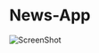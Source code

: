 # News-App
![ScreenShot](https://postimg.cc/image/59g582l87/][img]https://s15.postimg.cc/59g582l87/image.jpg)
